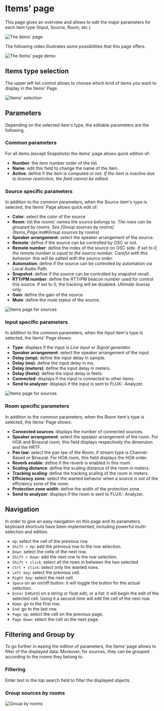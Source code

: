 # Items' page

This page gives an overview and allows to edit the major parameters for each item type (Input, Source, Room, etc.)

![The items' page](https://media.githubusercontent.com/media/FLUX-SE/doc_images/main/SpatR/Items/Page.png)

The following video illustrates some possibilities that this page offers.

![The Items' page demo](https://media.githubusercontent.com/media/FLUX-SE/doc_images/main/SpatR/Items/Demo.gif)

## Items type selection

The upper left list control allows to choose which kind of items you want to display in the Items' Page.

![Items' selection](https://media.githubusercontent.com/media/FLUX-SE/doc_images/main/SpatR/Items/Item_Selection.gif)


## Parameters

Depending on the selected item's type, the editable parameters are the following.

### Common parameters

For all items (except Snapshots) the items' page allows quick edition of:

- **Number**: the item number order of the list. 
- **Name**: edit this field to change the name of the item.
- **Active**: define if the item is computed or not. _If the item is inactive due to license restriction, the field cannot be edited._

### Source specific parameters

In addition to the common parameters, when the _Source_ item's type is selected, the Items' Page allows quick edit of:

- **Color**: select the color of the source
- **Room**: list the rooms' names the source belongs to. _The rows can be grouped by rooms. See [Group sources by rooms](Items_Page.md#Group sources by rooms)_
- **Speaker arrangement**: select the speaker arrangement of the source.
- **Remote**: define if the source can be controlled by OSC or not.
- **Remote number**: define the index of the source on OSC side. _If set to 0, the remote number is equal to the source number. Careful with this behavior: this will be edited with the source order._
- **Automation**: define if the source can be controlled by automation via Local Audio Path.
- **Snapshot**: define if the source can be controlled by snapshot recall.
- **RTTrPM number**: define the RTTrPM beacon number used for control this source. If set to 0, the tracking will be disabled. _Ultimate license only._ 
- **Gain**: define the gain of the source.
- **Mute**: define the mute status of the source.

![Items page for sources](https://media.githubusercontent.com/media/FLUX-SE/doc_images/main/SpatR/Items/Sources.png)

### Input specific parameters

In addition to the common parameters, when the _Input_ item's type is selected, the Items' Page shows:

- **Type**: displays if the input is _Live input_ or _Signal generator_.
- **Speaker arrangement**: select the speaker arrangement of the input.
- **Delay (smp)**: define the input delay in sample.
- **Delay (ms)**: define the input delay in ms.
- **Delay (meters)**: define the input delay in meters.
- **Delay (feets)**: define the input delay in feets.
- **Connected**: displays if the input is connected to other items.
- **Send to analyzer**: displays if the input is sent to FLUX:: Analyzer.

![Items page for sources](https://media.githubusercontent.com/media/FLUX-SE/doc_images/main/SpatR/Items/Inputs.png)

### Room specific parameters

In addition to the common parameters, when the _Room_ item's type is selected, the Items' Page shows:

- **Connected sources**: displays the number of connected sources.
- **Speaker arrangement**: select the speaker arrangement of the room. For HOA and Binaural room, this field displays respectively the dimension and the HRTF. 
- **Pan law**: select the pan law of the _Room_, if stream type is Channel-Based or Binaural. For HOA room, this field displays the HOA order.
- **Reverb enable**: define if the reverb is enabled in this room.
- **Scaling distance**: define the scaling distance of the room in meters.
- **Tracking scaling**: define the tracking scaling of the room in meters.
- **Efficiency zone**: select the wanted behavior when a source is out of the efficiency zone of the room.
- **Protection zone width**: define the width of the protection zone.
- **Send to analyzer**: displays if the room is sent to FLUX:: Analyzer.


<!-- todo document ! and add picture

### Snapshot specific parameters

Regarding the Snapshots, the Items' page shows and allow to edit the following information:

 -->

## Navigation

In order to give an easy navigation on this page and its parameters, keyboard shortcuts have been implemented, including powerful multi-selection and edition.

- <code>Up</code>: select the cell of the previous row.
- <code>Shift + Up</code>: add the previous row to the row selection.
- <code>Down</code>: select the celle of the next row.
- <code>Shift + Down</code>: add the next row to the row selection.
- <code>Shift + click</code>: select all the rows in between the two selected
- <code>Ctrl + click</code>: select only the wanted rows.
- <code>Left key</code>: select the previous cell.
- <code>Right key</code>: select the next cell.
- <code>Space</code> on an on/off button: it will toggle the button for the actual selection.
- <code>Enter</code> (return) on a string or float edit, or a list: it will begin the edit of the selected cell. Using it a second time will edit the cell of the next row.
- <code>Home</code>: go to the first row.
- <code>End</code>: go to the last row.
- <code>Page Up</code>: select the cell on the previous page.
- <code>Page Down</code>: select the cell on the next page.

## Filtering and Group by

To go further in easing the edition of parameters, the Items' page allows to filter of the displayed data. Moreover, for sources, they can be grouped according to the rooms they belong to.

### Filtering
Enter text in the top search field to filter the displayed objects. 

### Group sources by rooms

![Group by rooms](https://media.githubusercontent.com/media/FLUX-SE/doc_images/main/SpatR/ItemsPage/GroupBy.gif)

